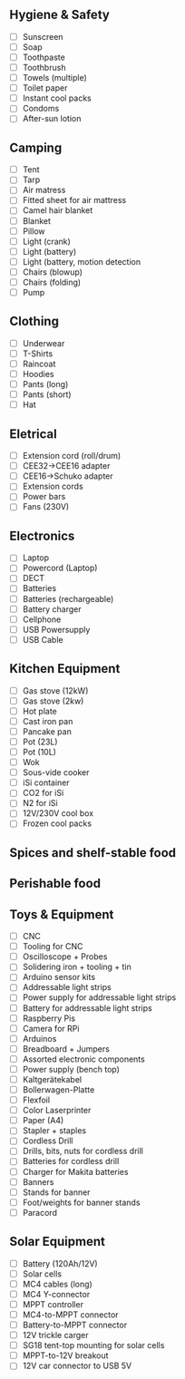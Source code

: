 ## Hygiene & Safety
- [ ] Sunscreen
- [ ] Soap
- [ ] Toothpaste
- [ ] Toothbrush
- [ ] Towels (multiple)
- [ ] Toilet paper
- [ ] Instant cool packs
- [ ] Condoms
- [ ] After-sun lotion

## Camping
- [ ] Tent
- [ ] Tarp
- [ ] Air matress
- [ ] Fitted sheet for air mattress
- [ ] Camel hair blanket
- [ ] Blanket
- [ ] Pillow
- [ ] Light (crank)
- [ ] Light (battery)
- [ ] Light (battery, motion detection
- [ ] Chairs (blowup)
- [ ] Chairs (folding)
- [ ] Pump

## Clothing
- [ ] Underwear
- [ ] T-Shirts
- [ ] Raincoat
- [ ] Hoodies
- [ ] Pants (long)
- [ ] Pants (short)
- [ ] Hat

## Eletrical
- [ ] Extension cord (roll/drum)
- [ ] CEE32->CEE16 adapter
- [ ] CEE16->Schuko adapter
- [ ] Extension cords
- [ ] Power bars
- [ ] Fans (230V)

## Electronics
- [ ] Laptop
- [ ] Powercord (Laptop)
- [ ] DECT
- [ ] Batteries
- [ ] Batteries (rechargeable)
- [ ] Battery charger
- [ ] Cellphone
- [ ] USB Powersupply
- [ ] USB Cable

## Kitchen Equipment
- [ ] Gas stove (12kW)
- [ ] Gas stove (2kw)
- [ ] Hot plate
- [ ] Cast iron pan
- [ ] Pancake pan
- [ ] Pot (23L)
- [ ] Pot (10L)
- [ ] Wok
- [ ] Sous-vide cooker
- [ ] iSi container
- [ ] CO2 for iSi
- [ ] N2 for iSi
- [ ] 12V/230V cool box
- [ ] Frozen cool packs

## Spices and shelf-stable food

## Perishable food

## Toys & Equipment
- [ ] CNC
- [ ] Tooling for CNC
- [ ] Oscilloscope + Probes
- [ ] Solidering iron + tooling + tin
- [ ] Arduino sensor kits
- [ ] Addressable light strips
- [ ] Power supply for addressable light strips
- [ ] Battery for addressable light strips
- [ ] Raspberry Pis
- [ ] Camera for RPi
- [ ] Arduinos
- [ ] Breadboard + Jumpers
- [ ] Assorted electronic components
- [ ] Power supply (bench top)
- [ ] Kaltgerätekabel
- [ ] Bollerwagen-Platte
- [ ] Flexfoil
- [ ] Color Laserprinter
- [ ] Paper (A4)
- [ ] Stapler + staples
- [ ] Cordless Drill
- [ ] Drills, bits, nuts for cordless drill
- [ ] Batteries for cordless drill
- [ ] Charger for Makita batteries
- [ ] Banners
- [ ] Stands for banner
- [ ] Foot/weights for banner stands
- [ ] Paracord

## Solar Equipment
- [ ] Battery (120Ah/12V)
- [ ] Solar cells
- [ ] MC4 cables (long)
- [ ] MC4 Y-connector
- [ ] MPPT controller
- [ ] MC4-to-MPPT connector
- [ ] Battery-to-MPPT connector
- [ ] 12V trickle carger
- [ ] SG18 tent-top mounting for solar cells
- [ ] MPPT-to-12V breakout
- [ ] 12V car connector to USB 5V
